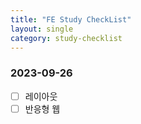 ```yaml
---
title: "FE Study CheckList"
layout: single
category: study-checklist
---
```


### 2023-09-26
- [ ] 레이아웃
- [ ] 반응형 웹